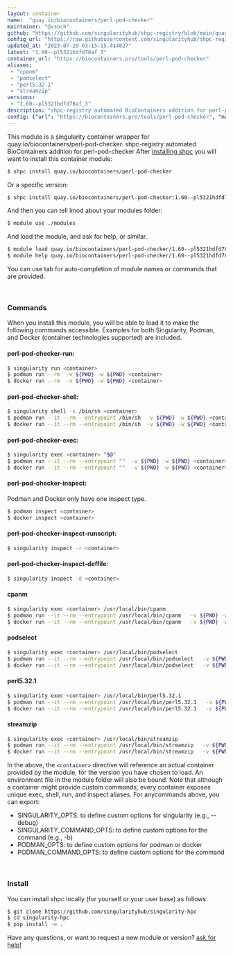 ```yaml
---
layout: container
name:  "quay.io/biocontainers/perl-pod-checker"
maintainer: "@vsoch"
github: "https://github.com/singularityhub/shpc-registry/blob/main/quay.io/biocontainers/perl-pod-checker/container.yaml"
config_url: "https://raw.githubusercontent.com/singularityhub/shpc-registry/main/quay.io/biocontainers/perl-pod-checker/container.yaml"
updated_at: "2023-07-29 03:15:15.414827"
latest: "1.60--pl5321hdfd78af_3"
container_url: "https://biocontainers.pro/tools/perl-pod-checker"
aliases:
 - "cpanm"
 - "podselect"
 - "perl5.32.1"
 - "streamzip"
versions:
 - "1.60--pl5321hdfd78af_3"
description: "shpc-registry automated BioContainers addition for perl-pod-checker"
config: {"url": "https://biocontainers.pro/tools/perl-pod-checker", "maintainer": "@vsoch", "description": "shpc-registry automated BioContainers addition for perl-pod-checker", "latest": {"1.60--pl5321hdfd78af_3": "sha256:e6e3fd51283d64cf410be354c5ee3767636b4d4cec03fa382f478912b4753bfa"}, "tags": {"1.60--pl5321hdfd78af_3": "sha256:e6e3fd51283d64cf410be354c5ee3767636b4d4cec03fa382f478912b4753bfa"}, "docker": "quay.io/biocontainers/perl-pod-checker", "aliases": {"cpanm": "/usr/local/bin/cpanm", "podselect": "/usr/local/bin/podselect", "perl5.32.1": "/usr/local/bin/perl5.32.1", "streamzip": "/usr/local/bin/streamzip"}}
---
```


This module is a singularity container wrapper for quay.io/biocontainers/perl-pod-checker.
shpc-registry automated BioContainers addition for perl-pod-checker
After [installing shpc](#install) you will want to install this container module:


```bash
$ shpc install quay.io/biocontainers/perl-pod-checker
```

Or a specific version:

```bash
$ shpc install quay.io/biocontainers/perl-pod-checker:1.60--pl5321hdfd78af_3
```

And then you can tell lmod about your modules folder:

```bash
$ module use ./modules
```

And load the module, and ask for help, or similar.

```bash
$ module load quay.io/biocontainers/perl-pod-checker/1.60--pl5321hdfd78af_3
$ module help quay.io/biocontainers/perl-pod-checker/1.60--pl5321hdfd78af_3
```

You can use tab for auto-completion of module names or commands that are provided.

<br>

### Commands

When you install this module, you will be able to load it to make the following commands accessible.
Examples for both Singularity, Podman, and Docker (container technologies supported) are included.

#### perl-pod-checker-run:

```bash
$ singularity run <container>
$ podman run --rm  -v ${PWD} -w ${PWD} <container>
$ docker run --rm  -v ${PWD} -w ${PWD} <container>
```

#### perl-pod-checker-shell:

```bash
$ singularity shell -s /bin/sh <container>
$ podman run --it --rm --entrypoint /bin/sh  -v ${PWD} -w ${PWD} <container>
$ docker run --it --rm --entrypoint /bin/sh  -v ${PWD} -w ${PWD} <container>
```

#### perl-pod-checker-exec:

```bash
$ singularity exec <container> "$@"
$ podman run --it --rm --entrypoint ""  -v ${PWD} -w ${PWD} <container> "$@"
$ docker run --it --rm --entrypoint ""  -v ${PWD} -w ${PWD} <container> "$@"
```

#### perl-pod-checker-inspect:

Podman and Docker only have one inspect type.

```bash
$ podman inspect <container>
$ docker inspect <container>
```

#### perl-pod-checker-inspect-runscript:

```bash
$ singularity inspect -r <container>
```

#### perl-pod-checker-inspect-deffile:

```bash
$ singularity inspect -d <container>
```


#### cpanm

```bash
$ singularity exec <container> /usr/local/bin/cpanm
$ podman run --it --rm --entrypoint /usr/local/bin/cpanm   -v ${PWD} -w ${PWD} <container> -c " $@"
$ docker run --it --rm --entrypoint /usr/local/bin/cpanm   -v ${PWD} -w ${PWD} <container> -c " $@"
```


#### podselect

```bash
$ singularity exec <container> /usr/local/bin/podselect
$ podman run --it --rm --entrypoint /usr/local/bin/podselect   -v ${PWD} -w ${PWD} <container> -c " $@"
$ docker run --it --rm --entrypoint /usr/local/bin/podselect   -v ${PWD} -w ${PWD} <container> -c " $@"
```


#### perl5.32.1

```bash
$ singularity exec <container> /usr/local/bin/perl5.32.1
$ podman run --it --rm --entrypoint /usr/local/bin/perl5.32.1   -v ${PWD} -w ${PWD} <container> -c " $@"
$ docker run --it --rm --entrypoint /usr/local/bin/perl5.32.1   -v ${PWD} -w ${PWD} <container> -c " $@"
```


#### streamzip

```bash
$ singularity exec <container> /usr/local/bin/streamzip
$ podman run --it --rm --entrypoint /usr/local/bin/streamzip   -v ${PWD} -w ${PWD} <container> -c " $@"
$ docker run --it --rm --entrypoint /usr/local/bin/streamzip   -v ${PWD} -w ${PWD} <container> -c " $@"
```



In the above, the `<container>` directive will reference an actual container provided
by the module, for the version you have chosen to load. An environment file in the
module folder will also be bound. Note that although a container
might provide custom commands, every container exposes unique exec, shell, run, and
inspect aliases. For anycommands above, you can export:

 - SINGULARITY_OPTS: to define custom options for singularity (e.g., --debug)
 - SINGULARITY_COMMAND_OPTS: to define custom options for the command (e.g., -b)
 - PODMAN_OPTS: to define custom options for podman or docker
 - PODMAN_COMMAND_OPTS: to define custom options for the command

<br>

### Install

You can install shpc locally (for yourself or your user base) as follows:

```bash
$ git clone https://github.com/singularityhub/singularity-hpc
$ cd singularity-hpc
$ pip install -e .
```

Have any questions, or want to request a new module or version? [ask for help!](https://github.com/singularityhub/singularity-hpc/issues)